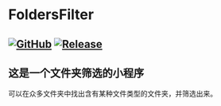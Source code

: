 # FoldersFilter
[![GitHub](https://img.shields.io/badge/-GitHub-181717?style=flat-square&logo=github)](https://github.com/lemon-o)
[![Release](https://img.shields.io/github/v/release/lemon-o/GSfolders?include_prereleases&style=flat-square&color=#1F883D)](https://github.com/lemon-o/GSfolders/releases)
---
这是一个文件夹筛选的小程序
---
可以在众多文件夹中找出含有某种文件类型的文件夹，并筛选出来。
